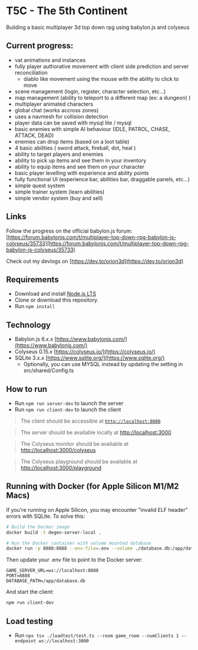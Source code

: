# T5C - The 5th Continent
Building a basic multiplayer 3d top down rpg using babylon.js and colyseus


## Current progress:
- vat animations and instances
- fully player authorative movement with client side prediction and server reconciliation
  - diablo like movement using the mouse with the ability to click to move
- scene management (login, register, character selection, etc...)
- map management (ability to teleport to a different map (ex: a dungeon) )
- multiplayer animated characters
- global chat (works accross zones)
- uses a navmesh for collision detection
- player data can be saved with mysql lite / mysql
- basic enemies with simple AI behaviour (IDLE, PATROL, CHASE, ATTACK, DEAD)
- enemies can drop items (based on a loot table)
- 4 basic abilities ( sword attack, fireball, dot, heal )
- ability to target players and enemies
- ability to pick up items and see them in your inventory
- ability to equip items and see them on your character
- basic player levelling with experience and ability points
- fully functional UI (experience bar, abilities bar, draggable panels, etc...)
- simple quest system
- simple trainer system (learn abilities)
- simple vendor system (buy and sell)

## Links
Follow the progress on the official babylon.js forum: [https://forum.babylonjs.com/t/multiplayer-top-down-rpg-babylon-js-colyseus/35733](https://forum.babylonjs.com/t/multiplayer-top-down-rpg-babylon-js-colyseus/35733)

Check out my devlogs on [https://dev.to/orion3d](https://dev.to/orion3d)

## Requirements
- Download and install [Node.js LTS](https://nodejs.org/en/download/)
- Clone or download this repository.
- Run `npm install`

## Technology
- Babylon.js 6.x.x [https://www.babylonjs.com/](https://www.babylonjs.com/)
- Colyseus 0.15.x [https://colyseus.io/](https://colyseus.io/)
- SQLite 3.x.x [https://www.sqlite.org/](https://www.sqlite.org/)
  - Optionally, you can use MYSQL instead by updating the setting in src/shared/Config.ts

## How to run
- Run `npm run server-dev` to launch the server
- Run `npm run client-dev` to launch the client

> The client should be accessible at [`http://localhost:8080`](http://localhost:8080)

> The server should be available locally at [http://localhost:3000](http://localhost:3000)

> The Colyseus monitor should be available at [http://localhost:3000/colyseus](http://localhost:3000/colyseus)

> The Colyseus playground should be available at [http://localhost:3000/playground](http://localhost:3000/playground)

## Running with Docker (for Apple Silicon M1/M2 Macs)
If you're running on Apple Silicon, you may encounter "invalid ELF header" errors with SQLite. To solve this:

```bash
# Build the Docker image
docker build -t degen-server-local .

# Run the Docker container with volume mounted database
docker run -p 8888:8888 --env-file=.env --volume ./database.db:/app/database.db degen-server-local
```

Then update your .env file to point to the Docker server:
```
GAME_SERVER_URL=ws://localhost:8888
PORT=8888
DATABASE_PATH=/app/database.db
```

And start the client:
```bash
npm run client-dev
```

## Load testing
- Run `npx tsx ./loadtest/test.ts --room game_room --numClients 1 --endpoint ws://localhost:3000`
